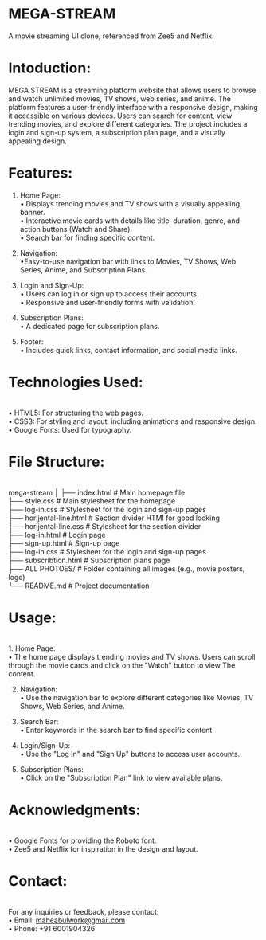 # MEGA-STREAM
A movie streaming UI clone, referenced from Zee5 and Netflix.
<br>

# Intoduction:

MEGA STREAM is a streaming platform website that allows users to browse and watch unlimited movies, TV shows, web series, and anime. The platform features a user-friendly interface with a responsive design, making it accessible on various devices. Users can search for content, view trending movies, and explore different categories. The project includes a login and sign-up system, a subscription plan page, and a visually appealing design.

# Features:
1. Home Page:
<br>• Displays trending movies and TV shows with a visually appealing banner.
<br>• Interactive movie cards with details like title, duration, genre, and action buttons (Watch and Share).
<br>• Search bar for finding specific content.

3. Navigation:
<br>•Easy-to-use navigation bar with links to Movies, TV Shows, Web Series, Anime, and Subscription Plans.
4. Login and Sign-Up:
<br>• Users can log in or sign up to access their accounts.
<br>• Responsive and user-friendly forms with validation.

5. Subscription Plans:
<br>• A dedicated page for subscription plans.

6. Footer:
<br>• Includes quick links, contact information, and social media links.


# Technologies Used:
<br>• HTML5: For structuring the web pages.
<br>• CSS3: For styling and layout, including animations and responsive design.
<br>• Google Fonts: Used for typography.


# File Structure:
<br>mega-stream
│
├── index.html            # Main homepage file <br>
├── style.css             # Main stylesheet for the homepage <br>
├── log-in.css            # Stylesheet for the login and sign-up pages <br>
├── horijental-line.html  # Section divider HTMl for good looking <br>
├── horijental-line.css   # Stylesheet for the section divider <br>
├── log-in.html           # Login page <br>
├── sign-up.html          # Sign-up page <br>
├── log-in.css            # Stylesheet for the login and sign-up pages <br>
├── subscribtion.html     # Subscription plans page <br>
├── ALL PHOTOES/          # Folder containing all images (e.g., movie posters, logo) <br>
└── README.md             # Project documentation


# Usage:
<br>
1. Home Page:
<br>• The home page displays trending movies and TV shows. Users can scroll through the movie cards and click on the "Watch" button to view The content.

2. Navigation:
<br>• Use the navigation bar to explore different categories like Movies, TV Shows, Web Series, and Anime.

3. Search Bar:
<br>• Enter keywords in the search bar to find specific content.

4. Login/Sign-Up:
<br>• Use the "Log In" and "Sign Up" buttons to access user accounts.

5. Subscription Plans:
<br>• Click on the "Subscription Plan" link to view available plans.


# Acknowledgments:
<br>• Google Fonts for providing the Roboto font.
<br>• Zee5 and Netflix for inspiration in the design and layout.

# Contact:
<br>For any inquiries or feedback, please contact:
<br>• Email: maheabulwork@gmail.com
<br>• Phone: +91 6001904326




